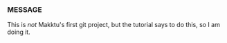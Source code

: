### MESSAGE

This is *not* Makktu's first git project, but the tutorial says to do this, so I am doing it.